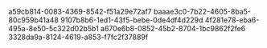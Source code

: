 a59cb814-0083-4369-8542-f51a29e72af7
baaae3c0-7b22-4605-8ba5-80c959b41a48
9107b8b6-1ed1-43f5-bebe-0de4df4d229d
4f281e78-eba6-495a-8e50-5c322d02b5b1
a670e6b8-0852-45b2-8704-1bc9862f2fe6
3328da9a-8124-4619-a853-f7fc2f37889f
